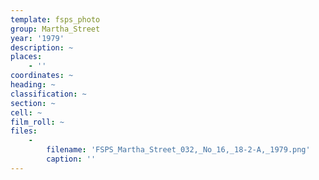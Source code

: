 ```yaml
---
template: fsps_photo
group: Martha_Street
year: '1979'
description: ~
places:
    - ''
coordinates: ~
heading: ~
classification: ~
section: ~
cell: ~
film_roll: ~
files:
    -
        filename: 'FSPS_Martha_Street_032,_No_16,_18-2-A,_1979.png'
        caption: ''
---
```

